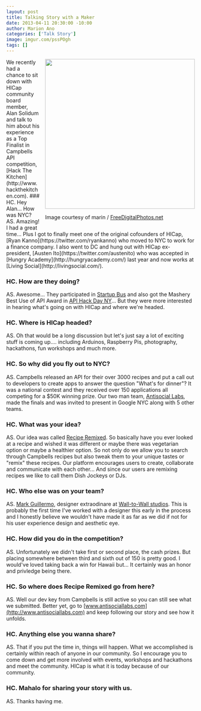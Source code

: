```yaml
--- 
layout: post
title: Talking Story with a Maker
date: 2013-04-11 20:30:00 -10:00
author: Marion Ano
categories: ['Talk Story']
image: imgur.com/pssPOgh
tags: []
---
```

<div style="float: right; margin-left: 15px">
<a href="http://i.imgur.com/VFo4DN3"><img src="http://i.imgur.com/VFo4DN3.jpg" width="400" alt="" title="Hosted by imgur.com" /></a>
<br>
<p>Image courtesy of marin / <a href="http://www.freedigitalphotos.net" target="_blank">FreeDigitalPhotos.net</a></p>
</div>
We recently had a chance to sit down with HICap community board member, Alan Solidum and talk to him about his experience as a Top Finalist in Campbells API competition, [Hack The Kitchen](http://www.hackthekitchen.com).
### HC. Hey Alan... How was NYC?
AS. Amazing!  I had a great time... Plus I got to finally meet one of the original cofounders of HICap, [Ryan Kanno](https://twitter.com/ryankanno) who moved to NYC to work for a finance company.  I also went to DC and hung out with HICap ex-president, [Austen Ito](https://twitter.com/austenito) who was accepted in [Hungry Academy](http://hungryacademy.com/) last year and now works at [Living Social](http://livingsocial.com/).

### HC. How are they doing?
AS. Awesome...  They participated in [Startup Bus](http://startupbus.com/) and also got the Mashery Best Use of API Award in [API Hack Day NY](http://apihackdayny.eventbrite.com/)...  But they were more interested in hearing what's going on with HICap and where we're headed.

### HC. Where is HICap headed?
AS. Oh that would be a long discussion but let's just say a lot of exciting stuff is coming up.... including Arduinos, Raspberry Pis, photography, hackathons, fun workshops and much more.

### HC. So why did you fly out to NYC?
AS. Campbells released an API for their over 3000 recipes and put a call out to developers to create apps to answer the question "What's for dinner"?  It was a national contest and they received over 150 applications all competing for a $50K winning prize.  Our two man team, [Antisocial Labs](http://www.antisociallabs), made the finals and was invited to present in Google NYC along with 5 other teams.

### HC. What was your idea?
AS. Our idea was called [Recipe Remixed](http://www.reciperemixed.com).  So basically have you ever looked at a recipe and wished it was different or maybe there was vegetarian option or maybe a healthier option.  So not only do we allow you to search through Campbells recipes but also tweak them to your unique tastes or "remix" these recipes.  Our platform encourages users to create, collaborate and communicate with each other...  And since our users are remixing recipes we like to call them Dish Jockeys or DJs.

### HC. Who else was on your team?
AS. [Mark Guillermo](http://www.inmydna.com), designer extraodinare at [Wall-to-Wall studios](http://www.walltowall.com).  This is probably the first time I've worked with a designer this early in the process and I honestly believe we wouldn't have made it as far as we did if not for his user experience design and aesthetic eye.

### HC. How did you do in the competition?
AS. Unfortunately we didn't take first or second place, the cash prizes.  But placing somewhere between third and sixth out of 150 is pretty good.  I would've loved taking back a win for Hawaii but...  It certainly was an honor and privledge being there.

### HC. So where does Recipe Remixed go from here?
AS. Well our dev key from Campbells is still active so you can still see what we submitted.  Better yet, go to [www.antisociallabs.com](http://www.antisociallabs.com) and keep following our story and see how it unfolds.

### HC. Anything else you wanna share?
AS. That if you put the time in, things will happen.  What we accomplished is certainly within reach of anyone in our community.  So I encourage you to come down and get more involved with events, workshops and hackathons and meet the community.  HICap is what it is today because of our community.

### HC. Mahalo for sharing your story with us.
AS. Thanks having me.
